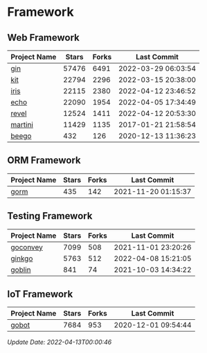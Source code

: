 # Framework

## Web Framework
| Project Name | Stars | Forks | Last Commit |
| ------------ | ----- | ----- | ----------- |
| [gin](https://github.com/gin-gonic/gin) | 57476 | 6491 | 2022-03-29 06:03:54 |
| [kit](https://github.com/go-kit/kit) | 22794 | 2296 | 2022-03-15 20:38:00 |
| [iris](https://github.com/kataras/iris) | 22115 | 2380 | 2022-04-12 23:46:52 |
| [echo](https://github.com/labstack/echo) | 22090 | 1954 | 2022-04-05 17:34:49 |
| [revel](https://github.com/revel/revel) | 12524 | 1411 | 2022-04-12 20:53:30 |
| [martini](https://github.com/go-martini/martini) | 11429 | 1135 | 2017-01-21 21:58:54 |
| [beego](https://github.com/astaxie/beego) | 432 | 126 | 2020-12-13 11:36:23 |

## ORM Framework
| Project Name | Stars | Forks | Last Commit |
| ------------ | ----- | ----- | ----------- |
| [gorm](https://github.com/jinzhu/gorm) | 435 | 142 | 2021-11-20 01:15:37 |

## Testing Framework
| Project Name | Stars | Forks | Last Commit |
| ------------ | ----- | ----- | ----------- |
| [goconvey](https://github.com/smartystreets/goconvey) | 7099 | 508 | 2021-11-01 23:20:26 |
| [ginkgo](https://github.com/onsi/ginkgo) | 5763 | 512 | 2022-04-08 15:21:05 |
| [goblin](https://github.com/franela/goblin) | 841 | 74 | 2021-10-03 14:34:22 |

## IoT Framework
| Project Name | Stars | Forks | Last Commit |
| ------------ | ----- | ----- | ----------- |
| [gobot](https://github.com/hybridgroup/gobot) | 7684 | 953 | 2020-12-01 09:54:44 |

*Update Date: 2022-04-13T00:00:46*